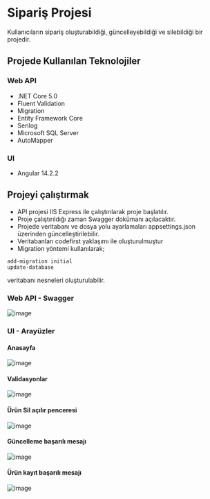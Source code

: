 # Sipariş Projesi
Kullanıcıların sipariş oluşturabildiği, güncelleyebildiği ve silebildiği bir projedir.
## Projede Kullanılan Teknolojiler
### Web API
- .NET Core 5.0
- Fluent Validation
- Migration
- Entity Framework Core
- Serilog
- Microsoft SQL Server
- AutoMapper

### UI
- Angular 14.2.2

## Projeyi çalıştırmak
- API projesi IIS Express ile çalıştırılarak proje başlatılır.
- Proje çalıştırıldığı zaman Swagger dokümanı açılacaktır.
- Projede veritabanı ve dosya yolu ayarlamaları appsettings.json üzerinden güncelleştirilebilir.
- Veritabanları codefirst yaklaşımı ile oluşturulmuştur
- Migration yöntemi kullanılarak;
```
add-migration initial
update-database
```
veritabanı nesneleri oluşturulabilir.

### Web API - Swagger
![image](https://user-images.githubusercontent.com/44789033/190527623-31c3912e-db0d-4943-84c1-8e0451d8427b.png)

### UI - Arayüzler
#### Anasayfa
![image](https://user-images.githubusercontent.com/44789033/190527686-59e2019f-cae5-483b-b0f2-09a29c07e287.png)
#### Validasyonlar
![image](https://user-images.githubusercontent.com/44789033/190527724-2a816e95-a7ec-42c5-9b64-1f68f31a5758.png)
#### Ürün Sil açılır penceresi
![image](https://user-images.githubusercontent.com/44789033/190527746-6b46e4d9-4fe2-4888-918c-22476009fb24.png)
#### Güncelleme başarılı mesajı
![image](https://user-images.githubusercontent.com/44789033/190527814-e67b2a58-62a1-48bb-9300-46ecfc9dc3b4.png)
#### Ürün kayıt başarılı mesajı
![image](https://user-images.githubusercontent.com/44789033/190527939-87e93e9d-5730-444a-941b-98a2f399ad40.png)
